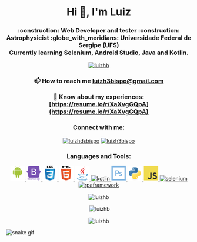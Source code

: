 <h1 align="center">Hi 👋, I'm Luiz</h1>
<h3 align="center">:construction: Web Developer and tester :construction: <br> Astrophysicist :globe_with_meridians: Universidade Federal de Sergipe (UFS) <br> Currently learning Selenium, Android Studio, Java and Kotlin. <br></h3>


<p align="center"> <a href="https://github.com/ryo-ma/github-profile-trophy"><img src="https://github-profile-trophy.vercel.app/?username=luizhb&theme=dracula" alt="luizhb" /></a> </p>


<h3 align="center">
  
📫 How to reach me <a href="mailto: luizh3bispo@gmail.com"   target="_blank">luizh3bispo@gmail.com</a> 
  
📄 Know about my experiences: [https://resume.io/r/XaXvgGQpA](https://resume.io/r/XaXvgGQpA)
 
</h3>

<h3 align="center">Connect with me:</h3>
<p align="center">
<a href="https://linkedin.com/in/luizhdsbispo" target="blank"><img align="center" src="https://raw.githubusercontent.com/rahuldkjain/github-profile-readme-generator/master/src/images/icons/Social/linked-in-alt.svg" alt="luizhdsbispo" height="30" width="40" /></a>
<a href="https://instagram.com/luizh3bispo" target="blank"><img align="center" src="https://raw.githubusercontent.com/rahuldkjain/github-profile-readme-generator/master/src/images/icons/Social/instagram.svg" alt="luizh3bispo" height="30" width="40" /></a>
</p> 


<h3 align="center">Languages and Tools:</h3>
<p align="center"> <a href="https://developer.android.com" target="_blank" rel="noreferrer"> <img src="https://raw.githubusercontent.com/devicons/devicon/master/icons/android/android-original-wordmark.svg" alt="android" width="40" height="40"/> </a> <a href="https://getbootstrap.com" target="_blank" rel="noreferrer"> <img src="https://raw.githubusercontent.com/devicons/devicon/master/icons/bootstrap/bootstrap-plain-wordmark.svg" alt="bootstrap" width="40" height="40"/> </a> <a href="https://www.w3schools.com/css/" target="_blank" rel="noreferrer"> <img src="https://raw.githubusercontent.com/devicons/devicon/master/icons/css3/css3-original-wordmark.svg" alt="css3" width="40" height="40"/> </a> <a href="https://www.w3.org/html/" target="_blank" rel="noreferrer"> <img src="https://raw.githubusercontent.com/devicons/devicon/master/icons/html5/html5-original-wordmark.svg" alt="html5" width="40" height="40"/> </a> <a href="https://www.java.com" target="_blank" rel="noreferrer"> <img src="https://raw.githubusercontent.com/devicons/devicon/master/icons/java/java-original.svg" alt="java" width="40" height="40"/> </a> <a href="https://kotlinlang.org" target="_blank" rel="noreferrer"> <img src="https://www.vectorlogo.zone/logos/kotlinlang/kotlinlang-icon.svg" alt="kotlin" width="40" height="40"/> </a> <a href="https://www.photoshop.com/en" target="_blank" rel="noreferrer"> <img src="https://raw.githubusercontent.com/devicons/devicon/master/icons/photoshop/photoshop-line.svg" alt="photoshop" width="40" height="40"/> </a> <a href="https://www.python.org" target="_blank" rel="noreferrer"> <img src="https://raw.githubusercontent.com/devicons/devicon/master/icons/python/python-original.svg" alt="python" width="40" height="40"/> </a> <a href="https://developer.mozilla.org/en-US/docs/Web/JavaScript" target="_blank" rel="noreferrer"> <img src="https://raw.githubusercontent.com/devicons/devicon/master/icons/javascript/javascript-original.svg" alt="javascript" width="40" height="40"/> <a href="https://www.selenium.dev" target="_blank" rel="noreferrer"> <img src="https://raw.githubusercontent.com/detain/svg-logos/780f25886640cef088af994181646db2f6b1a3f8/svg/selenium-logo.svg" alt="selenium" width="40" height="40"/> </a> <a href="https://rpaframework.org/" target="_blank" rel="noreferrer"> <img src="https://simpleicons.org/icons/robotframework.svg" alt="rpaframework" width="40" height="40"/> </a> </p>
  


<p align="center"><img align="center" src="https://github-readme-stats.vercel.app/api/top-langs?username=luizhb&show_icons=true&locale=en&layout=compact" alt="luizhb" /></p>

<p align="center">&nbsp;<img align="center" src="https://github-readme-stats.vercel.app/api?username=luizhb&show_icons=true&locale=en" alt="luizhb" /></p>

<p align="center"><img align="center" src="https://github-readme-streak-stats.herokuapp.com/?user=luizhb&" alt="luizhb" /></p>

 ![snake gif](https://github.com/luizhb/luizhb/blob/output/github-contribution-grid-snake.svg)

